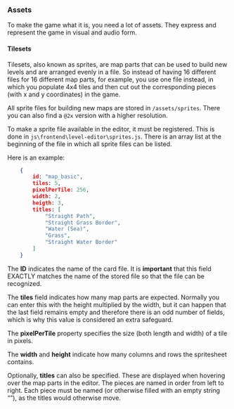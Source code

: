 ### Assets

To make the game what it is, you need a lot of assets. They express and represent the game in visual and audio form.

#### Tilesets
Tilesets, also known as sprites, are map parts that can be used to build new levels and are arranged evenly in a file. So instead of having 16 different files for 16 different map parts, for example, you use one file instead, in which you populate 4x4 tiles and then cut out the corresponding pieces (with x and y coordinates) in the game. 

All sprite files for building new maps are stored in `/assets/sprites`. There you can also find a `@2x` version with a higher resolution.

To make a sprite file available in the editor, it must be registered. This is done in `js\frontend\level-editor\sprites.js`. There is an array list at the beginning of the file in which all sprite files can be listed.

Here is an example:
```json
    {
        id: "map_basic",
        tiles: 5,
        pixelPerTile: 256,
        width: 2,
        heigth: 3,
        titles: [
            "Straight Path",
            "Straight Grass Border",
            "Water (Sea)",
            "Grass",
            "Straight Water Border"
        ]
    }
```


The **ID** indicates the name of the card file. It is **important** that this field EXACTLY matches the name of the stored file so that the file can be recognized.

The **tiles** field indicates how many map parts are expected. Normally you can enter this with the height multiplied by the width, but it can happen that the last field remains empty and therefore there is an odd number of fields, which is why this value is considered an extra safeguard.

The **pixelPerTile** property specifies the size (both length and width) of a tile in pixels.

The **width** and **height** indicate how many columns and rows the spritesheet contains.

Optionally, **titles** can also be specified. These are displayed when hovering over the map parts in the editor. 
The pieces are named in order from left to right. Each piece must be named (or otherwise filled with an empty string “”), as the titles would otherwise move. 